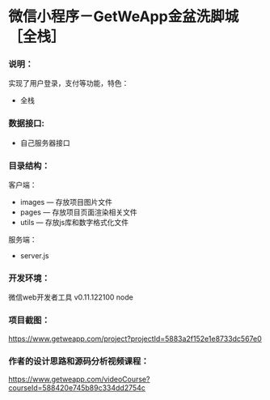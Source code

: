 # 微信小程序－GetWeApp金盆洗脚城［全栈］

### 说明：

实现了用户登录，支付等功能，特色：
- 全栈

### 数据接口:

- 自己服务器接口

### 目录结构：

客户端：
- images — 存放项目图片文件
- pages — 存放项目页面渲染相关文件
- utils — 存放js库和数字格式化文件

服务端：
- server.js

### 开发环境：

微信web开发者工具 v0.11.122100
node

### 项目截图：

https://www.getweapp.com/project?projectId=5883a2f152e1e8733dc567e0

### 作者的设计思路和源码分析视频课程：

https://www.getweapp.com/videoCourse?courseId=588420e745b89c334dd2754c
